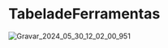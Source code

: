 # TabeladeFerramentas
![Gravar_2024_05_30_12_02_00_951](https://github.com/IasmineSilva/TabeladeFerramentas/assets/91163827/e4919cad-02b9-4861-b77a-73f337305c3b)
